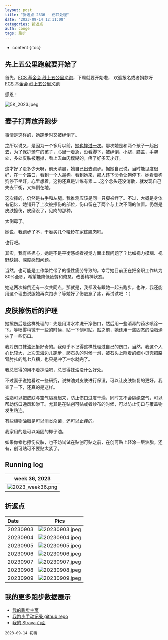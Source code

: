 ```yaml
---
layout: post
title: "折返点 2336 - 伤口处理"
date: "2023-09-14 12:11:08"
categories: 折返点
auth: conge
tags: 跑步 
---
```

* content
{:toc}

## 先上五公里跑就要开始了

首先，[FCS 基金会 线上五公里义跑](https://livingwithfcs.networkforgood.com/)，下周就要开始啦， 欢迎报名或者捐款呀 [FCS 基金会 线上五公里义跑](https://livingwithfcs.networkforgood.com/)

感恩！

![5K_2023.jpeg](https://s2.loli.net/2023/08/15/iSFnUlg7BevjfPD.jpg)




## 妻子打算放弃跑步

事情是这样的，她跑步时又被绊倒了。

之所以说又，是因为一个多月以前，[她也摔过一次](https://conge.livingwithfcs.org/2023/08/01/ReturnPoint-injury/)。那次她是和两个孩子一起出去，为了保护骑车的孩子，心里一着急，没看脚下，被绊倒，小腿，膝盖，手腕处，多处皮肤被磨掉，看上去血肉模糊的，疼了好多天才好。

这才好了没多少天呀，前天清晨，她自己出去跑步。据她自己说，当时能见度很好，在一个路口，看到一个人遛狗。看到她来，那人还下命令让狗停下。她看着狗狗停下坐好，心里想着，这狗还真是训练有素……这个念头还没消散，就发现自己失去平衡，又摔倒在地。

这次摔的，仍然是右手和左腿。我推测应该是同一只脚被绊了。不过，大概是身体有记忆，她错开了上次被擦伤的部位，伤口留在了两个与上次不同的位置。仍然是皮肤擦伤，皮磨没了，见肉的那种。

太倒霉了。

她说，我跑步了不，干脆买几个哑铃在家练肌肉吧。

也行吧。

其实，我有些担心，她是不是平衡感或者视觉方面出现问题了？比如视力模糊、视野缺损、深度感知问题。

当然，也可能是工作繁忙带了的慢性疲劳导致的。幸亏她目前正在把全职工作转为80%全职，希望能降低疲劳和倦怠，改善精神状态。

她这两次摔倒还有一次共同点，那就是，我都没有跟她一起去跑步。也许，我还能用这个理由说服她再次跑步？等她好了伤疤忘了疼，再试试吧 ：）

## 皮肤擦伤后的护理

她擦伤后是这样处理的：先是用清水冲洗干净伤口，然后用一些消毒的药水喷涂一下。等喷雾稍微干一些的时候，贴一下创可贴。贴之前，她还用一些固态的油脂涂抹了一些伤口。

我对伤口抹油还挺好奇的。我似乎不记得这样处理过自己的伤口。当然，我这个人心比较大，上次去海边儿跑步，爬石头的时候一滑，被石头上附着的细小贝壳把胳臂肘扎的乱七八糟，也只是冲了冲水就完了。

我总觉得的用不着抹油吧，总觉得抹油没什么好处。

不过妻子说她看过一些研究，说抹油对皮肤进行保湿，可以让皮肤恢复的更好。我查了一下，还真的是这样。

油脂可以把皮肤与空气隔离起来，防止伤口过度干燥，同时又不会隔绝空气，可以帮助伤口通风和渗干。尤其是在贴创可贴或者纱布的时候，可以防止伤口与覆盖物发生粘连。

有些植物油脂是可以消炎杀菌，还可以止痒的。

我家用的是可以凝固的椰子油。

如果你幸也擦伤皮肤，也不妨试试在贴创可贴之前，在创可贴上轻涂一层油脂。还有，创可贴可不要贴太紧了。


## Running log

| week 36, 2023 |
| :-----------: |
| ![2023_week36.png](https://s2.loli.net/2023/09/13/LPXikSze9nr4jw7.png) |

## 折返点

| Date     | Pics  |
| :------- | :------------------------------------------------------------------: |
| 20230903| ![20230903.jpeg](https://s2.loli.net/2023/09/13/mhI1rsUGxEeMnQL.jpg) |
| 20230904| ![20230904.jpeg](https://s2.loli.net/2023/09/13/DMrjJFg3NfRnoCi.jpg) |
| 20230905| ![20230905.jpeg](https://s2.loli.net/2023/09/13/U63ZMRfemziXJCp.jpg) |
| 20230906| ![20230906.jpeg](https://s2.loli.net/2023/09/13/e4QFpD5slbUw2r7.jpg) |
| 20230907| ![20230907.jpeg](https://s2.loli.net/2023/09/13/hfs6KWitPrwZUOm.jpg) |
| 20230908| ![20230908.jpeg](https://s2.loli.net/2023/09/13/UDS2kx8AEXtwlOq.jpg) |
| 20230909| ![20230909.jpeg](https://s2.loli.net/2023/09/13/sNl3ToiOkKzVeAF.jpg) |

## 我的更多跑步数据展示

* [我的跑步主页](https://conge.livingwithfcs.org/running_page/)
* [我跑步手动记录 github repo](https://github.com/conge/RunningStreak)
* [我的 Strava 页面](https://www.strava.com/athletes/57680242)

```
2023-09-14 初稿
```
